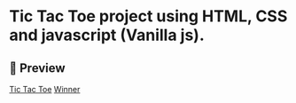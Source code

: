 # Tic Tac Toe project using HTML, CSS and javascript (Vanilla js).

## 📸 Preview

[Tic Tac Toe](./preview1.jpg)
[Winner](./preview2.jpg)



